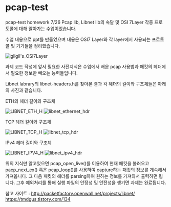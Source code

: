 # pcap-test
pcap-test homework 
7/26 Pcap lib, Libnet lib의 숙달 및 OSI 7Layer 각종 프로토콜에 대해 알아가는 수업이었습니다.

수업 내용으로 ppt를 만들었으며 내용은 OSI7 Layer와 각 layer에서 사용되는 프로토콜 및 기기들을 정리했습니다.

![gilgil's_OSI7Layer](https://github.com/user-attachments/assets/5e489b09-64cd-488c-b800-e5a726b4ed53)

과제 코드 작성에 앞서 필요한 사전지식은 수업에서 배운 pcap 사용법과 패킷의 헤더에서 필요한 정보만 빼오는 능력들입니다.

Libnet labrary의 libnet-headers.h를 찾아본 결과 각 헤더의 길이와 구조체들은 아래의 사진과 같습니다.

ETH의 헤더 길이와 구조체

![LIBNET_ETH_H](https://github.com/user-attachments/assets/1248117a-ec89-461d-af9e-2f012a964d20)
![libnet_ethernet_hdr](https://github.com/user-attachments/assets/f7088a14-9c65-4c26-acb0-6ef144c553ff)

TCP 헤더 길이와 구조체

![LIBNET_TCP_H](https://github.com/user-attachments/assets/bdd6a11b-6a3b-4a1d-9444-498d58bedb5c)
![libnet_tcp_hdr](https://github.com/user-attachments/assets/b199e978-a3be-4a63-90f1-a5ad3a52cc14)

IPv4 헤더 길이와 구조체

![LIBNET_IPV4_H](https://github.com/user-attachments/assets/71b5c7ee-5297-4333-932d-3ace5441c0a8)
![libnet_ipv4_hdr](https://github.com/user-attachments/assets/698422f1-c00b-4c64-be54-4ae48ece7ba8)

위의 지식만 알고있으면 pcap_open_live()를 이용하여 현재 패킷을 불러오고 pacp_next_ex() 혹은 pcap_loop()를 사용하여 capture하는 패킷의 정보를 계속해서 가져옵니다. 그 다음 패킷의 헤더를 parsing하여 원하는 정보를 가져와서 출력하면 됩니다. 그후 예외처리를 통해 실행 파일의 안정성 및 안전성을 챙기면 과제는 완료됩니다.


참고 사이트 : 
http://packetfactory.openwall.net/projects/libnet/
https://tmdgus.tistory.com/134
